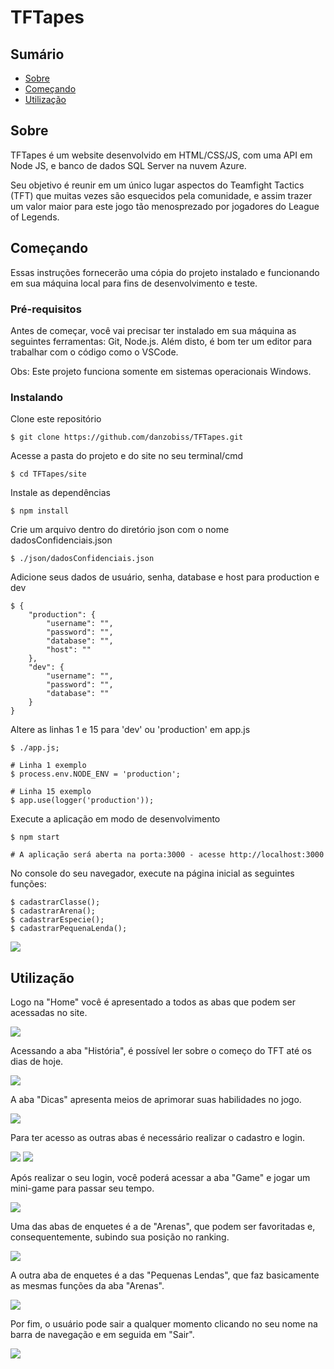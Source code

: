 # TFTapes

## Sumário

- [Sobre](#sobre)
- [Começando](#comecando)
- [Utilização](#utilizacao)

## Sobre <a name = "sobre"></a>

TFTapes é um website desenvolvido em HTML/CSS/JS, com uma API em Node JS, e banco de dados SQL Server na nuvem Azure.

Seu objetivo é reunir em um único lugar aspectos do Teamfight Tactics (TFT) que muitas vezes são esquecidos pela comunidade, e assim trazer um valor maior para este jogo tão menosprezado por jogadores do League of Legends.

## Começando <a name = "comecando"></a>

Essas instruções fornecerão uma cópia do projeto instalado e funcionando em sua máquina local para fins de desenvolvimento e teste.

### Pré-requisitos
Antes de começar, você vai precisar ter instalado em sua máquina as seguintes ferramentas: Git, Node.js. Além disto, é bom ter um editor para trabalhar com o código como o VSCode.

Obs: Este projeto funciona somente em sistemas operacionais Windows.

### Instalando

Clone este repositório

```
$ git clone https://github.com/danzobiss/TFTapes.git
```

Acesse a pasta do projeto e do site no seu terminal/cmd

```
$ cd TFTapes/site
```

Instale as dependências

```
$ npm install
```

Crie um arquivo dentro do diretório json com o nome dadosConfidenciais.json

```
$ ./json/dadosConfidenciais.json
```

Adicione seus dados de usuário, senha, database e host para production e dev

```
$ {
    "production": {
        "username": "",
        "password": "",
        "database": "",
        "host": ""
    },
    "dev": {
        "username": "",
        "password": "",
        "database": ""
    }
}
```

Altere as linhas 1 e 15 para 'dev' ou 'production' em app.js

```
$ ./app.js;

# Linha 1 exemplo
$ process.env.NODE_ENV = 'production';

# Linha 15 exemplo
$ app.use(logger('production'));
```

Execute a aplicação em modo de desenvolvimento

```
$ npm start

# A aplicação será aberta na porta:3000 - acesse http://localhost:3000
```

No console do seu navegador, execute na página inicial as seguintes funções:

```
$ cadastrarClasse();
$ cadastrarArena();
$ cadastrarEspecie();
$ cadastrarPequenaLenda();
```


<img src="./site/public/assets/readme/printHome.png">

## Utilização <a name = "utilizacao"></a>

Logo na "Home" você é apresentado a todos as abas que podem ser acessadas no site.

<img src="./site/public/assets/readme/printHome.png">


Acessando a aba "História", é possível ler sobre o começo do TFT até os dias de hoje.

<img src="./site/public/assets/readme/printHistoria.png">


A aba "Dicas" apresenta meios de aprimorar suas habilidades no jogo.

<img src="./site/public/assets/readme/printHistoria.png">


Para ter acesso as outras abas é necessário realizar o cadastro e login.

<img src="./site/public/assets/readme/printCadastro.png">
<img src="./site/public/assets/readme/printLogin.png">


Após realizar o seu login, você poderá acessar a aba "Game" e jogar um mini-game para passar seu tempo.

<img src="./site/public/assets/readme/printGame.png">


Uma das abas de enquetes é a de "Arenas", que podem ser favoritadas e, consequentemente, subindo sua posição no ranking.

<img src="./site/public/assets/readme/printArena.png">


A outra aba de enquetes é a das "Pequenas Lendas", que faz basicamente as mesmas funções da aba "Arenas".

<img src="./site/public/assets/readme/printLenda.png">


Por fim, o usuário pode sair a qualquer momento clicando no seu nome na barra de navegação e em seguida em "Sair".

<img src="./site/public/assets/readme/printSair.png">

